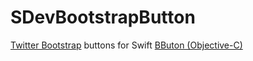 # SDevBootstrapButton
[Twitter Bootstrap](http://getbootstrap.com) buttons for Swift
[BButon (Objective-C)](https://github.com/jessesquires/BButton)

[img1]:https://raw.githubusercontent.com/0x73/SDevBootstrapButton/master/Screenshots/screenshot0.png